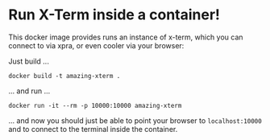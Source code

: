 
# Run X-Term inside a container!

This docker image provides runs an instance of x-term, which you can connect to via
xpra, or even cooler via your browser:

Just build ...
```
docker build -t amazing-xterm .
```

... and run ...
```
docker run -it --rm -p 10000:10000 amazing-xterm
```

... and now you should just be able to point your browser to `localhost:10000` and
to connect to the terminal inside the container.

